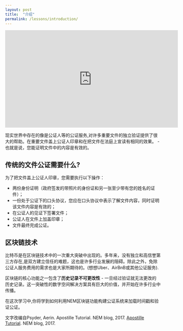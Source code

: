 ```yaml
---
layout: post
title:  "介绍"
permalink: /lessons/introduction/
---
```


<div style="text-align: center;"><iframe width="560" height="315" src="https://www.youtube.com/embed/sLwOEgJzh58" frameborder="0" allow="accelerometer; autoplay; encrypted-media; gyroscope; picture-in-picture" allowfullscreen></iframe></div>

现实世界中存在的像是公证人等的公证服务,对许多重要文件的独立验证提供了很大的帮助。在重要文件盖上公证人印章和在把文件在法庭上宣读有相同的效果。 - 也就是说，您能证明文件中的内容是有效的。

## 传统的文件公证需要什么?

为了把文件盖上公证人印章，您需要执行以下操作：

* 两份身份证明（政府签发的带照片的身份证和另一张至少带有您的姓名的证件）；
* 一份处于公证下的口头协议，您应在口头协议中表示了解文件内容，同时证明该文件内容是有效的；
* 在公证人的见证下签署文件；
* 公证人在文件上加盖印章；
* 文件最终完成公证。

## 区块链技术

比特币是在区块链技术中的一次重大突破中出现的。多年来，没有独立和高信誉第三方存在,是双方建立信任的难题，这也是许多行业发展的阻碍。除此之外，免除公证人服务费用的需求也是大家所期待的。(想想Uber、AirBnB或其他公证服务).

区块链的核心功能之一包含了**历史记录不可更改性** -  一旦经过验证就无法更改的历史记录。这一突破性的数字空间解决方案具有巨大的价值，并开始在许多行业中传播。

在这次学习中,你将学到如何利用NEM区块链功能构建公证系统来加载时间戳和验证公证。

文字改编自Psyder, Aerin. Apostille Tutorial. NEM blog, 2017. [Apostille Tutorial](https://blog.nem.io/apostille-tutorial/). NEM blog, 2017.
